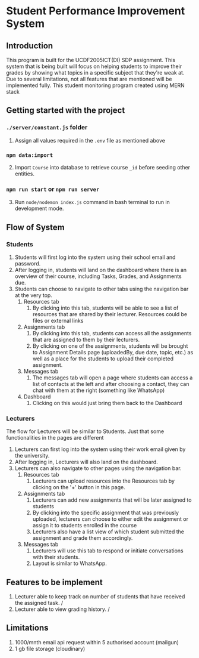 # Student Performance Improvement System

## Introduction

This program is built for the UCDF2005ICT(DI) SDP assignment. This system that is being built will focus on helping students to improve their grades by showing what topics in a specific subject that they're weak at. Due to several limitations, not all features that are mentioned will be implemented fully. This student monitoring program created using MERN stack

## Getting started with the project

### `./server/constant.js` folder

1. Assign all values required in the `.env` file as mentioned above

### `npm data:import`

2. Import `Course` into database to retrieve course `_id` before seeding other entities.

### `npm run start` or `npm run server`

3. Run `node/nodemon index.js` command in bash terminal to run in development mode.

## Flow of System

### Students

1. Students will first log into the system using their school email and password.
2. After logging in, students will land on the dashboard where there is an overview of their course, including Tasks, Grades, and Assignments due.
3. Students can choose to navigate to other tabs using the navigation bar at the very top.
   1. Resources tab
      1. By clicking into this tab, students will be able to see a list of resources that are shared by their lecturer. Resources could be files or external links
   2. Assignments tab
      1. By clicking into this tab, students can access all the assignments that are assigned to them by their lecturers.
      2. By clicking on one of the assignments, students will be brought to Assignment Details page (uploadedBy, due date, topic, etc.) as well as a place for the students to upload their completed assignment.
   3. Messages tab
      1. The messages tab will open a page where students can access a list of contacts at the left and after choosing a contact, they can chat with them at the right (something like WhatsApp)
   4. Dashboard
      1. Clicking on this would just bring them back to the Dashboard

### Lecturers

The flow for Lecturers will be similar to Students. Just that some functionalities in the pages are different

1. Lecturers can first log into the system using their work email given by the university.
2. After logging in, Lecturers will also land on the dashboard.
3. Lecturers can also navigate to other pages using the navigation bar.
   1. Resources tab
      1. Lecturers can upload resources into the Resources tab by clicking on the '+' button in this page.
   2. Assignments tab
      1. Lecturers can add new assignments that will be later assigned to students
      2. By clicking into the specific assignment that was previously uploaded, lecturers can choose to either edit the assignment or assign it to students enrolled in the course
      3. Lecturers also have a list view of which student submitted the assignment and grade them accordingly.
   3. Messages tab
      1. Lecturers will use this tab to respond or initiate conversations with their students.
      2. Layout is similar to WhatsApp.

## Features to be implement

1. Lecturer able to keep track on number of students that have received the assigned task. /
2. Lecturer able to view grading history. /

## Limitations

1. 1000/mnth email api request within 5 authorised account (mailgun)
2. 1 gb file storage (cloudinary)
